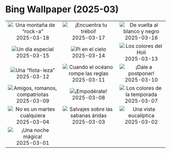 # Bing Wallpaper (2025-03)

|  |  |  |
|:---:|:---:|:---:|
| ![](https://www.bing.com/th?id=OHR.SedonaSpring_ES-ES8257183608_400x240.jpg "Una montaña de “rock-a”") 2025-03-18 | ![](https://www.bing.com/th?id=OHR.BeckettBridge_ES-ES8163072684_400x240.jpg "¡Encuentra tu trébol!") 2025-03-17 | ![](https://www.bing.com/th?id=OHR.PandaSnow_ES-ES8069843059_400x240.jpg "De vuelta al blanco y negro") 2025-03-16 |
| ![](https://www.bing.com/th?id=OHR.FallasSpainWomen_ES-ES9361742240_400x240.jpg "Un día especial") 2025-03-15 | ![](https://www.bing.com/th?id=OHR.BasqueDolmen_ES-ES7735714145_400x240.jpg "Pi en el cielo") 2025-03-14 | ![](https://www.bing.com/th?id=OHR.HoliColors_ES-ES7622213300_400x240.jpg "Los colores del Holi") 2025-03-13 |
| ![](https://www.bing.com/th?id=OHR.ChateauLoire_ES-ES7509416514_400x240.jpg "Una “flota-leza”") 2025-03-12 | ![](https://www.bing.com/th?id=OHR.NusaPenida_ES-ES7408212429_400x240.jpg "Cuando el océano rompe las reglas") 2025-03-11 | ![](https://www.bing.com/th?id=OHR.NappingLion_ES-ES7306945095_400x240.jpg "¡Dale a postponer!") 2025-03-10 |
| ![](https://www.bing.com/th?id=OHR.ForumRomanum_ES-ES7963502187_400x240.jpg "Amigos, romanos, compatriotas") 2025-03-09 | ![](https://www.bing.com/th?id=OHR.FearlessWomen_ES-ES6846993796_400x240.jpg "¡Empodérate!") 2025-03-08 | ![](https://www.bing.com/th?id=OHR.PlumBlossom_ES-ES6616013602_400x240.jpg "Los colores de la temporada") 2025-03-07 |
| ![](https://www.bing.com/th?id=OHR.MardiGrasJackson_ES-ES6628104190_400x240.jpg "No es un martes cualquiera") 2025-03-04 | ![](https://www.bing.com/th?id=OHR.HornbillPair_ES-ES6520167475_400x240.jpg "Salvajes sobre las sabanas áridas") 2025-03-03 | ![](https://www.bing.com/th?id=OHR.EucalyptusForest_ES-ES6432819032_400x240.jpg "Una vista eucalíptica") 2025-03-02 |
| ![](https://www.bing.com/th?id=OHR.MaligneLakeJasper_ES-ES6288170690_400x240.jpg "¡Una noche mágica!") 2025-03-01 |  |  |
